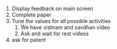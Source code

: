 1. Display feedback on main screen
2. Complete paper
3. Tune the values for all possible activities
   1. We have vishram and savdhan video
   2. Ask and wait for rest videos
4. ask for patent